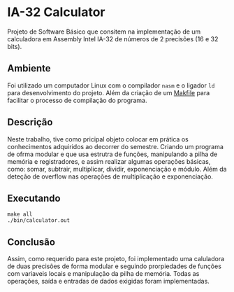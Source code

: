 # IA-32 Calculator
Projeto de Software Básico que consitem na implementação de um calculadora em Assembly Intel IA-32 de números de 2 precisões (16 e 32 bits).

## Ambiente
Foi utilizado um computador Linux com o compilador `nasm` e o ligador `ld` para desenvolvimento do projeto. Além da criação de um [Makfile](./Makefile) para facilitar o processo de compilação do programa.

## Descrição
Neste trabalho, tive como pricipal objeto colocar em prática os conhecimentos adquiridos ao decorrer do semestre. Criando um programa de ofrma modular e que usa estrutra de funções, manipulando a pilha de memória e registradores, e assim realizar algumas operações básicas, como: somar, subtrair, multiplicar, dividir, exponenciação e módulo. Além da deteção de overflow nas operações de multiplicação e exponenciação.

## Executando

```shell
make all
./bin/calculator.out
```

## Conclusão
Assim, como requerido para este projeto, foi implementado uma caluladora de duas precisões de forma modular e seguindo prorpiedades de funções com variaveis locais e manipulação da pilha de memória. Todas as operações, saída e entradas de dados exigidas foram implementadas.

